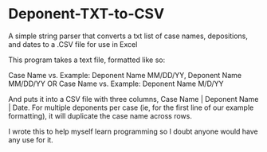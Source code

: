 # Deponent-TXT-to-CSV
A simple string parser that converts a txt list of case names, depositions, and dates to a .CSV file for use in Excel

This program takes a text file, formatted like so:

Case Name vs. Example: Deponent Name MM/DD/YY, Deponent Name MM/DD/YY
  OR
Case Name vs. Example: Deponent Name M/D/YY

And puts it into a CSV file with three columns, Case Name | Deponent Name | Date.
For multiple deponents per case (ie, for the first line of our example formatting), it will duplicate the case name
across rows.

I wrote this to help myself learn programming so I doubt anyone would have any use for it.

